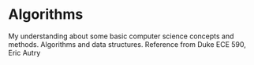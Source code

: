 # Algorithms
My understanding about some basic computer science concepts and methods. Algorithms and data structures.
Reference from Duke ECE 590, Eric Autry
